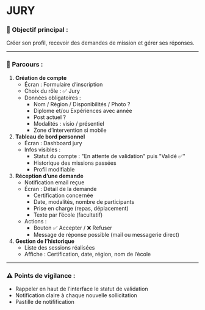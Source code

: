 # JURY

### 🎯 Objectif principal :

Créer son profil, recevoir des demandes de mission et gérer ses réponses.

---

### 🔄 Parcours :

1. **Création de compte**
    - Écran : Formulaire d’inscription
    - Choix du rôle : ✅ Jury
    - Données obligatoires :
        - Nom / Région / Disponibilités / Photo ?
        - Diplome et/ou Expériences avec année
        - Post actuel ?
        - Modalités : visio / présentiel
        - Zone d’intervention si mobile
2. **Tableau de bord personnel**
    - Écran : Dashboard jury
    - Infos visibles :
        - Statut du compte : "En attente de validation" puis "Validé ✅"
        - Historique des missions passées
        - Profil modifiable
3. **Réception d’une demande**
    - Notification email reçue
    - Écran : Détail de la demande
        - Certification concernée
        - Date, modalités, nombre de participants
        - Prise en charge (repas, déplacement)
        - Texte par l’école (facultatif)
    - Actions :
        - Bouton ✅ Accepter / ❌ Refuser
        - Message de réponse possible (mail ou messagerie direct)
4. **Gestion de l’historique**
    - Liste des sessions réalisées
    - Affiche : Certification, date, région, nom de l’école

---

### ⚠️ Points de vigilance :

- Rappeler en haut de l’interface le statut de validation
- Notification claire à chaque nouvelle sollicitation
- Pastille de notifification